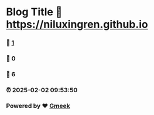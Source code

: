 # Blog Title :link: https://niluxingren.github.io 
### :page_facing_up: [1](https://niluxingren.github.io/tag.html) 
### :speech_balloon: 0 
### :hibiscus: 6 
### :alarm_clock: 2025-02-02 09:53:50 
### Powered by :heart: [Gmeek](https://github.com/Meekdai/Gmeek)
